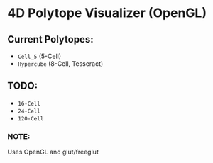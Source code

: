 # 4D Polytope Visualizer (OpenGL)

## Current Polytopes:
- ``Cell_5`` (5-Cell)
- ``Hypercube`` (8-Cell, Tesseract)

## TODO:
- ``16-Cell``
- ``24-Cell``
- ``120-Cell``

### NOTE:
Uses OpenGL and glut/freeglut
